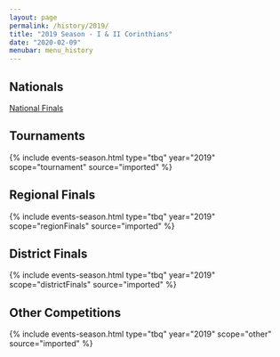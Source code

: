 ```yaml
---
layout: page
permalink: /history/2019/
title: "2019 Season - I & II Corinthians"
date: "2020-02-09"
menubar: menu_history
---
```


## Nationals

<a href="{% link _pages/history/2019/nationals.md %}" class="button is-primary">National Finals</a>

## Tournaments

{% include events-season.html type="tbq" year="2019" scope="tournament" source="imported" %}

## Regional Finals

{% include events-season.html type="tbq" year="2019" scope="regionFinals" source="imported" %}

## District Finals

{% include events-season.html type="tbq" year="2019" scope="districtFinals" source="imported" %}

## Other Competitions

{% include events-season.html type="tbq" year="2019" scope="other" source="imported" %}